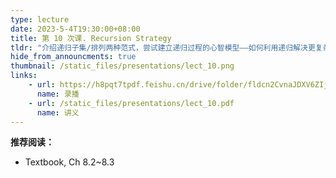 ```yaml
---
type: lecture
date: 2023-5-4T19:30:00+08:00
title: 第 10 次课. Recursion Strategy
tldr: "介绍递归子集/排列两种范式，尝试建立递归过程的心智模型——如何利用递归解决更复杂的问题？"
hide_from_announcments: true
thumbnail: /static_files/presentations/lect_10.png
links:
    - url: https://h8pqt7tpdf.feishu.cn/drive/folder/fldcn2CvnaJDXV6ZIjPGVVSacrd
      name: 录播
    - url: /static_files/presentations/lect_10.pdf
      name: 讲义
---
```


**推荐阅读：**

- Textbook, Ch 8.2~8.3
